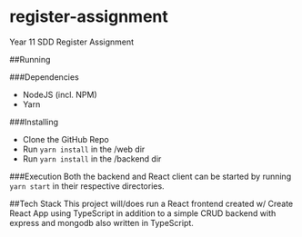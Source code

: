 # register-assignment
Year 11 SDD Register Assignment

##Running

###Dependencies

* NodeJS (incl. NPM)
* Yarn

###Installing
* Clone the GitHub Repo
* Run ```yarn install``` in the /web dir
* Run ```yarn install``` in the /backend dir

###Execution
Both the backend and React client can be started by running ```yarn start``` in their respective directories.

##Tech Stack
This project will/does run a React frontend created w/ Create React App using TypeScript in addition to a simple CRUD backend with express and mongodb also written in TypeScript.

